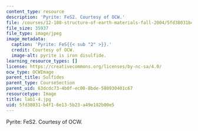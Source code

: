 ```yaml
---
content_type: resource
description: 'Pyrite: FeS2. Courtesy of OCW.'
file: /courses/12-108-structure-of-earth-materials-fall-2004/5fd38031b4f16e135b23a49e182b00e5_lab1-4.jpg
file_size: 35937
file_type: image/jpeg
image_metadata:
  caption: 'Pyrite: FeS{{< sub "2" >}}.'
  credit: Courtesy of OCW.
  image-alt: pyrite is iron disulfide.
learning_resource_types: []
license: https://creativecommons.org/licenses/by-nc-sa/4.0/
ocw_type: OCWImage
parent_title: Sulfides
parent_type: CourseSection
parent_uid: 63dcdc73-4b0f-ec00-8bde-580930401c67
resourcetype: Image
title: lab1-4.jpg
uid: 5fd38031-b4f1-6e13-5b23-a49e182b00e5
---
```

Pyrite: FeS2. Courtesy of OCW.